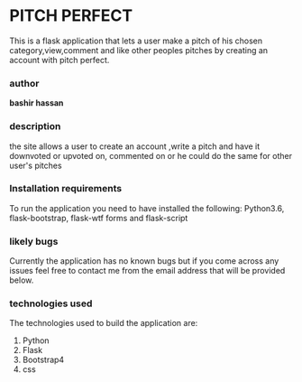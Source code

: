 # PITCH PERFECT
This is a flask application that lets a user make a pitch of his chosen category,view,comment and like other peoples pitches by creating an account with pitch perfect.
### author
**bashir hassan**
### description
the site allows a user to create an account ,write a pitch and have it downvoted or upvoted on, commented on or he could do the same for other user's pitches
### Installation requirements
To run the application you need to have installed the following: Python3.6, flask-bootstrap, flask-wtf forms and flask-script
### likely bugs
Currently the application has no known bugs but if you come across any issues feel free to contact me from the email address that will be provided below.
### technologies used
The technologies used to build the application are:
1. Python
2. Flask
3. Bootstrap4
4. css
